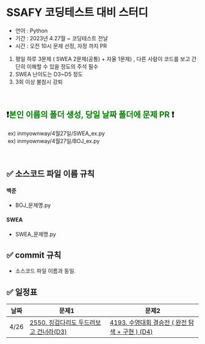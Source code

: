 # SSAFY 코딩테스트 대비 스터디

- 언어 : Python
- 기간 : 2023년 4.27월 ~ 코딩테스트 전날
- 시간 : 오전 10시 문제 선정, 자정 까지 PR

1. 평일 하루 3문제 ( SWEA 2문제(공통) + 자율 1문제) , 다른 사람이 코드를 보고 간단히 이해할 수 있을 정도의 주석 필수
3. SWEA 난이도는 D3~D5 정도 
4. 3회 이상 불참시 강퇴

<br/>


## ❗️<span style="color:green">본인 이름의 폴더 생성, 당일 날짜 폴더에 문제 PR </span>❗️
&nbsp;ex) inmyownway/4월27일/SWEA_ex.py
<br/>
&nbsp;ex) inmyownway/4월27일/BOJ_ex.py



<br/>


## ✅  소스코드 파일 이름 규칙

#### 백준
- BOJ_문제명.py
#### SWEA
- SWEA_문제명.py


## ✅ commit 규칙

- 소스코드 파일 이름과 동일.

## ✅  일정표

|**날짜**|**문제1**|**문제2**|  
|--|-------|--|
|4/26| [2550. 징검다리도 두드려보고 건너라(D3)](https://swexpertacademy.com/main/code/userProblem/userProblemDetail.do?contestProbId=AV6iuejqqX0DFAXN&categoryId=AV6iuejqqX0DFAXN&categoryType=CODE) | [4193. 수영대회 결승전 ( 완전 탐색 + 구현 ) (D4)  ](https://swexpertacademy.com/main/code/userProblem/userProblemDetail.do?contestProbId=AWKaG6_6AGQDFARV&categoryId=AWKaG6_6AGQDFARV&categoryType=CODE)|
